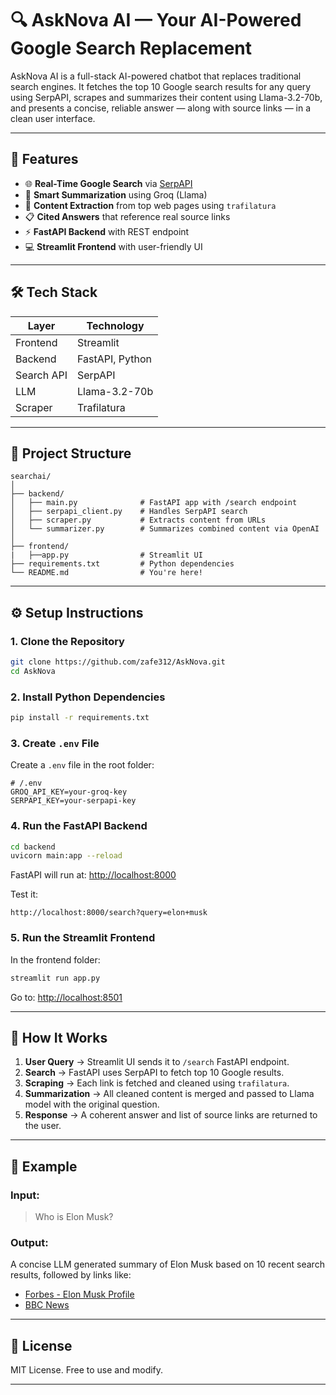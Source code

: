 # 🔍 AskNova AI — Your AI-Powered Google Search Replacement

AskNova AI is a full-stack AI-powered chatbot that replaces traditional search engines. It fetches the top 10 Google search results for any query using SerpAPI, scrapes and summarizes their content using Llama-3.2-70b, and presents a concise, reliable answer — along with source links — in a clean user interface.

---

## 🚀 Features

- 🌐 **Real-Time Google Search** via [SerpAPI](https://serpapi.com/)
- 🧠 **Smart Summarization** using Groq (Llama)
- 🧾 **Content Extraction** from top web pages using `trafilatura`
- 📋 **Cited Answers** that reference real source links
- ⚡ **FastAPI Backend** with REST endpoint
- 💻 **Streamlit Frontend** with user-friendly UI

---

## 🛠️ Tech Stack

| Layer      | Technology        |
|------------|-------------------|
| Frontend   | Streamlit         |
| Backend    | FastAPI, Python   |
| Search API | SerpAPI           |
| LLM        | Llama-3.2-70b    |
| Scraper    | Trafilatura       |

---

## 📂 Project Structure

```
searchai/
│
├── backend/
│   ├── main.py              # FastAPI app with /search endpoint
│   ├── serpapi_client.py    # Handles SerpAPI search
│   ├── scraper.py           # Extracts content from URLs
│   └── summarizer.py        # Summarizes combined content via OpenAI
│
├── frontend/
|   ├──app.py                # Streamlit UI
├── requirements.txt         # Python dependencies
└── README.md                # You're here!
```

---

## ⚙️ Setup Instructions

### 1. Clone the Repository

```bash
git clone https://github.com/zafe312/AskNova.git
cd AskNova
```

### 2. Install Python Dependencies

```bash
pip install -r requirements.txt
```

### 3. Create `.env` File

Create a `.env` file in the root folder:

```env
# /.env
GROQ_API_KEY=your-groq-key
SERPAPI_KEY=your-serpapi-key
```

### 4. Run the FastAPI Backend

```bash
cd backend
uvicorn main:app --reload
```

FastAPI will run at: [http://localhost:8000](http://localhost:8000)

Test it:
```
http://localhost:8000/search?query=elon+musk
```

### 5. Run the Streamlit Frontend

In the frontend folder:

```bash
streamlit run app.py
```

Go to: [http://localhost:8501](http://localhost:8501)

---

## 🧠 How It Works

1. **User Query** → Streamlit UI sends it to `/search` FastAPI endpoint.
2. **Search** → FastAPI uses SerpAPI to fetch top 10 Google results.
3. **Scraping** → Each link is fetched and cleaned using `trafilatura`.
4. **Summarization** → All cleaned content is merged and passed to Llama model with the original question.
5. **Response** → A coherent answer and list of source links are returned to the user.

---

## 📌 Example

### Input:
> Who is Elon Musk?

### Output:
A concise LLM generated summary of Elon Musk based on 10 recent search results, followed by links like:
- [Forbes - Elon Musk Profile](https://forbes.com/...)
- [BBC News](https://bbc.com/...)

---

## 📜 License

MIT License. Free to use and modify.

---

